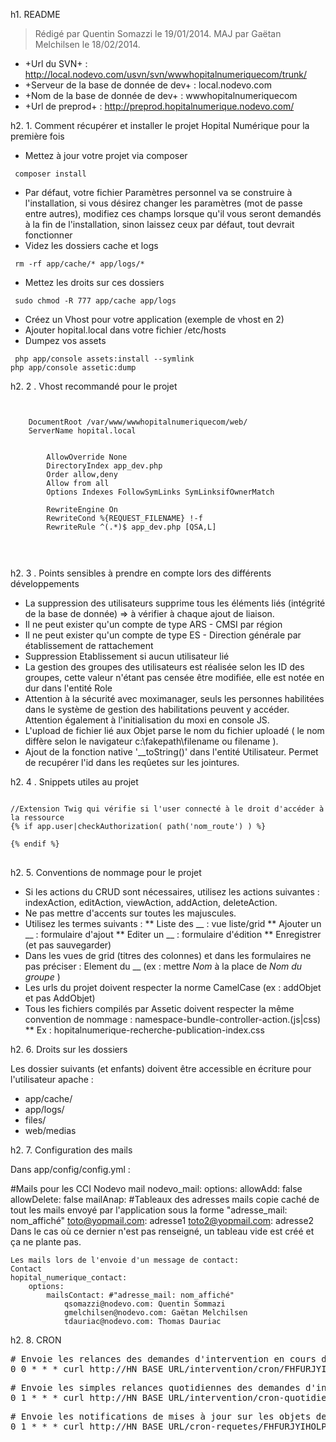 h1. README

> Rédigé par Quentin Somazzi le 19/01/2014.
> MAJ par Gaëtan Melchilsen le 18/02/2014.

* +Url du SVN+ : http://local.nodevo.com/usvn/svn/wwwhopitalnumeriquecom/trunk/
* +Serveur de la base de donnée de dev+ : local.nodevo.com
* +Nom de la base de donnée de dev+ : wwwhopitalnumeriquecom
* +Url de preprod+ : http://preprod.hopitalnumerique.nodevo.com/

h2. 1. Comment récupérer et installer le projet Hopital Numérique pour la première fois

* Mettez à jour votre projet via composer
<pre><code class="php"> composer install
</code></pre>
* Par défaut, votre fichier Paramètres personnel va se construire à l'installation, si vous désirez changer les paramètres (mot de passe entre autres), modifiez ces champs lorsque qu'il vous seront demandés à la fin de l'installation, sinon laissez ceux par défaut, tout devrait fonctionner
* Videz les dossiers cache et logs
<pre><code class="php"> rm -rf app/cache/* app/logs/*
</code></pre>
* Mettez les droits sur ces dossiers
<pre><code class="php"> sudo chmod -R 777 app/cache app/logs
</code></pre>
* Créez un Vhost pour votre application (exemple de vhost en 2)
* Ajouter hopital.local dans votre fichier /etc/hosts
* Dumpez vos assets
<pre><code class="php"> php app/console assets:install --symlink
php app/console assetic:dump
</code></pre>

h2. 2 . Vhost recommandé pour le projet

<pre><code class="php">
<VirtualHost *:80>
    DocumentRoot /var/www/wwwhopitalnumeriquecom/web/
    ServerName hopital.local

    <Directory "/var/www/wwwhopitalnumeriquecom/web/">
        AllowOverride None
        DirectoryIndex app_dev.php
        Order allow,deny
        Allow from all
        Options Indexes FollowSymLinks SymLinksifOwnerMatch

        RewriteEngine On
        RewriteCond %{REQUEST_FILENAME} !-f
        RewriteRule ^(.*)$ app_dev.php [QSA,L]
    </Directory>
</VirtualHost>
</code>
</pre>


h2. 3 . Points sensibles à prendre en compte lors des différents développements

* La suppression des utilisateurs supprime tous les éléments liés (intégrité de la base de donnée) => à vérifier à chaque ajout de liaison.
* Il ne peut exister qu'un compte de type ARS - CMSI par région
* Il ne peut exister qu'un compte de type ES - Direction générale par établissement de rattachement
* Suppression Etablissement si aucun utilisateur lié
* La gestion des groupes des utilisateurs est réalisée selon les ID des groupes, cette valeur n'étant pas censée être modifiée, elle est notée en dur dans l'entité Role
* Attention à la sécurité avec moximanager, seuls les personnes habilitées dans le système de gestion des habilitations peuvent y accéder. Attention également à l'initialisation du moxi en console JS.
* L'upload de fichier lié aux Objet parse le nom du fichier uploadé ( le nom diffère selon le navigateur c:\fakepath\filename ou filename ).
* Ajout de la fonction native '__toString()' dans l'entité Utilisateur. Permet de recupérer l'id dans les reqûetes sur les jointures.

h2. 4 . Snippets utiles au projet 

<pre><code class="php">
//Extension Twig qui vérifie si l'user connecté à le droit d'accéder à la ressource
{% if app.user|checkAuthorization( path('nom_route') ) %}

{% endif %}
</code>
</pre>

h2. 5. Conventions de nommage pour le projet

* Si les actions du CRUD sont nécessaires, utilisez les actions suivantes : indexAction, editAction, viewAction, addAction, deleteAction.
* Ne pas mettre d'accents sur toutes les majuscules.
* Utilisez les termes suivants :
** Liste des __  : vue liste/grid
** Ajouter un __ : formulaire d'ajout
** Editer un __ : formulaire d'édition
** Enregistrer (et pas sauvegarder)
* Dans les vues de grid (titres des colonnes) et dans les formulaires ne pas préciser : Element du __  (ex : mettre *Nom* à la place de *Nom du groupe* )
* Les urls du projet doivent respecter la norme CamelCase (ex : addObjet et pas AddObjet)
* Tous les fichiers compilés par Assetic doivent respecter la même convention de nommage : namespace-bundle-controller-action.(js|css)
** Ex : hopitalnumerique-recherche-publication-index.css

h2. 6. Droits sur les dossiers

Les dossier suivants (et enfants) doivent être accessible en écriture pour l'utilisateur apache :
- app/cache/
- app/logs/
- files/
- web/medias

h2. 7. Configuration des mails

Dans app/config/config.yml :

#Mails pour les CCI
    Nodevo mail
    nodevo_mail:
       options:
           allowAdd: false
           allowDelete: false
           mailAnap: #Tableaux des adresses mails copie caché de tout les mails envoyé par l'application sous la forme "adresse_mail: nom_affiché" 
               toto@yopmail.com: adresse1
               toto2@yopmail.com: adresse2
Dans le cas où ce dernier n'est pas renseigné, un tableau vide est créé et ça ne plante pas.

    Les mails lors de l'envoie d'un message de contact:
    Contact
    hopital_numerique_contact:
        options:
            mailsContact: #"adresse_mail: nom_affiché"
                qsomazzi@nodevo.com: Quentin Sommazi
                gmelchilsen@nodevo.com: Gaëtan Melchilsen
                tdauriac@nodevo.com: Thomas Dauriac

h2. 8. CRON

<pre># Envoie les relances des demandes d'intervention en cours de traitement (peut être appelé n'importe quand) et màj éventuellement l'état des demandes si la personne n'a pas répondu à temps
0 0 * * * curl http://HN_BASE_URL/intervention/cron/FHFURJYIHOLPMFKVIDUESQGEUDRCTUFT</pre>

<pre># Envoie les simples relances quotidiennes des demandes d'intervention en cours de traitement (doit être appelé après la précédente)
0 1 * * * curl http://HN_BASE_URL/intervention/cron-quotidien/FLFTRJYPVGLPMMVGIDUEOFCEUDCVBUPA</pre>

<pre># Envoie les notifications de mises à jour sur les objets des requêtes utilisateurs (effectue les mises à jour aussi)
0 1 * * * curl http://HN_BASE_URL/cron-requetes/FHFURJYIHOLPMFKVIDUESQGEUDRCTUFT</pre>
